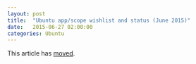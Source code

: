 ```yaml
---
layout: post
title:  "Ubuntu app/scope wishlist and status (June 2015)"
date:   2015-06-27 02:00:00
categories: Ubuntu
---
```


This article has [moved][newurl].

[newurl]: http://blog.lieberbiber.de/2015/06/27/ubuntu-appscope-wishlist-and-status-june-2015/ 

